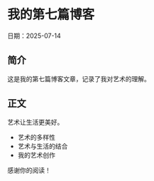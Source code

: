 # 我的第七篇博客

日期：2025-07-14

## 简介

这是我的第七篇博客文章，记录了我对艺术的理解。

## 正文

艺术让生活更美好。

- 艺术的多样性
- 艺术与生活的结合
- 我的艺术创作

感谢你的阅读！ 